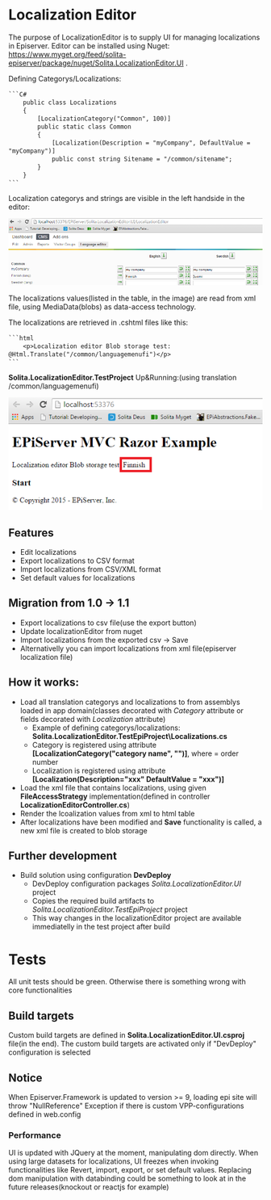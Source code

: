 # Localization Editor

The purpose of LocalizationEditor is to supply UI for managing localizations in Episerver. Editor can be installed using Nuget: https://www.myget.org/feed/solita-episerver/package/nuget/Solita.LocalizationEditor.UI .

Defining Categorys/Localizations:

    ```C#
        public class Localizations
        {
			[LocalizationCategory("Common", 100)]
			public static class Common
			{
				[Localization(Description = "myCompany", DefaultValue = "myCompany")]
				public const string Sitename = "/common/sitename";
			}
		}
    ```
Localization categorys and strings are visible in the left handside in the editor:

![Image of Yaktocat](documentationResources/editorUI.png)

The localizations values(listed in the table, in the image) are read from xml file, using MediaData(blobs) as data-access technology.

The localizations are retrieved in .cshtml files like this:
    
	```html
        <p>Localization editor Blob storage test: @Html.Translate("/common/languagemenufi")</p>
    ```

**Solita.LocalizationEditor.TestProject** Up&Running:(using translation /common/languagemenufi)

![Image of Yaktocat](documentationResources/exampleproj.png)

## Features
- Edit localizations
- Export localizations to CSV format
- Import localizations from CSV/XML format
- Set default values for localizations

## Migration from 1.0 -> 1.1
- Export localizations to csv file(use the export button)
- Update localizationEditor from nuget
- Import localizations from the exported csv -> Save
- Alternativelly you can import localizations from xml file(episerver localization file)

## How it works:
- Load all translation categorys and localizations to from assemblys loaded in app domain(classes decorated with *Category* attribute or fields decorated with *Localization* attribute)
    - Example of defining categorys/localizations: **Solita.LocalizationEditor.TestEpiProject\Localizations.cs**
    - Category is registered using attribute **[LocalizationCategory("category name", "<int>")]**, where <int> = order number
    - Localization is registered using attribute **[Localization(Description="xxx" DefaultValue = "xxx")]**
- Load the xml file that contains localizations, using given **FileAccessStrategy** implementation(defined in controller **LocalizationEditorController.cs**)
- Render the lcoalization values from xml to html table
- After localizations have been modified and **Save** functionality is called, a new xml file is created to blob storage

## Further development
- Build solution using configuration **DevDeploy**
    - DevDeploy configuration packages *Solita.LocalizationEditor.UI* project
    - Copies the required build artifacts to *Solita.LocalizationEditor.TestEpiProject* project
    - This way changes in the localizationEditor project are available immediatelly in the test project after build

# Tests
All unit tests should be green. Otherwise there is something wrong with core functionalities

## Build targets
Custom build targets are defined in **Solita.LocalizationEditor.UI.csproj** file(in the end). The custom build targets are activated only if "DevDeploy" configuration is selected

## Notice
When Episerver.Framework is updated to version >= 9, loading epi site will throw "NullReference" Exception if there is custom VPP-configurations defined in web.config

### Performance
UI is updated with JQuery at the moment, manipulating dom directly. When using large datasets for localizations, UI freezes when invoking functionalities like Revert, import, export, or set default values.
Replacing dom manipulation with databinding could be something to look at in the future releases(knockout or reactjs for example)

